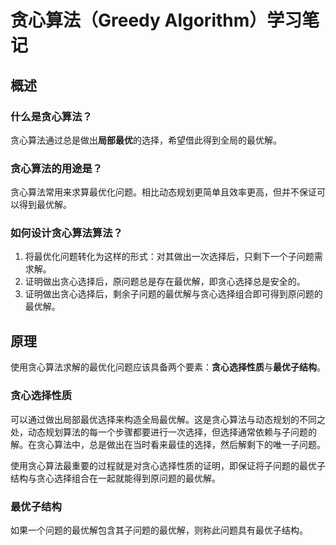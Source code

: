 # 贪心算法（Greedy Algorithm）学习笔记

## 概述

### 什么是贪心算法？

贪心算法通过总是做出**局部最优**的选择，希望借此得到全局的最优解。

### 贪心算法的用途是？

贪心算法常用来求算最优化问题。相比动态规划更简单且效率更高，但并不保证可以得到最优解。

### 如何设计贪心算法算法？

1. 将最优化问题转化为这样的形式：对其做出一次选择后，只剩下一个子问题需求解。
2. 证明做出贪心选择后，原问题总是存在最优解，即贪心选择总是安全的。
3. 证明做出贪心选择后，剩余子问题的最优解与贪心选择组合即可得到原问题的最优解。

## 原理

使用贪心算法求解的最优化问题应该具备两个要素：**贪心选择性质**与**最优子结构**。

### 贪心选择性质

可以通过做出局部最优选择来构造全局最优解。这是贪心算法与动态规划的不同之处，动态规划算法的每一个步骤都要进行一次选择，但选择通常依赖与子问题的解。在贪心算法中，总是做出在当时看来最佳的选择，然后解剩下的唯一子问题。

使用贪心算法最重要的过程就是对贪心选择性质的证明，即保证将子问题的最优子结构与贪心选择组合在一起就能得到原问题的最优解。

### 最优子结构

如果一个问题的最优解包含其子问题的最优解，则称此问题具有最优子结构。
